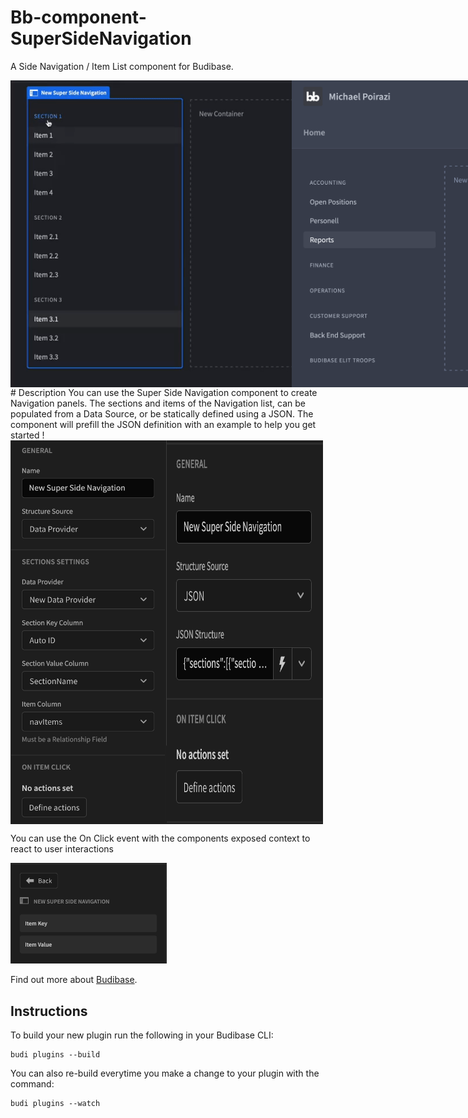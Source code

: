 # Bb-component-SuperSideNavigation
A Side Navigation / Item List component for Budibase.

<div style="display: flex; flex-direction: row;">
        <img src="assets/collapsible.gif" alt="preview" width="450px"/>
        <img src="assets/preview.png" alt="preview" width="450px"/>
</div>
# Description
You can use the Super Side Navigation component to create Navigation panels.
The sections and items of the Navigation list, can be populated from a Data Source,
or be statically defined using a JSON. 
The component will prefill the JSON definition with an example to help you get started !

<div style="display: flex; flex-direction: row;">
        <img src="assets/sourceDataProvider.png" alt="source Data Provider" width="250px"/>
        <img src="assets/sourceJSON.png" alt="source JSON " width="250px"/>
</div>


You can use the On Click event with the components exposed context to react to user interactions

<img src="assets/bindings.png" alt="source JSON " width="250px"/>

Find out more about [Budibase](https://github.com/Budibase/budibase).

## Instructions

To build your new  plugin run the following in your Budibase CLI:
```
budi plugins --build
```

You can also re-build everytime you make a change to your plugin with the command:
```
budi plugins --watch
```

